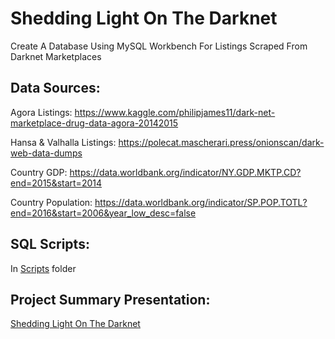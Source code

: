 # Shedding Light On The Darknet
Create A Database Using MySQL Workbench For Listings Scraped From Darknet Marketplaces 

## Data Sources:

Agora Listings: https://www.kaggle.com/philipjames11/dark-net-marketplace-drug-data-agora-20142015

Hansa & Valhalla Listings: https://polecat.mascherari.press/onionscan/dark-web-data-dumps

Country GDP: https://data.worldbank.org/indicator/NY.GDP.MKTP.CD?end=2015&start=2014

Country Population: https://data.worldbank.org/indicator/SP.POP.TOTL?end=2016&start=2006&year_low_desc=false

## SQL Scripts:

In [Scripts](https://github.com/AngieTay/Shedding_Light_On_The_Darknet/tree/master/Scripts) folder

## Project Summary Presentation: 

[Shedding Light On The Darknet](https://github.com/AngieTay/Shedding_Light_On_The_Darknet/blob/master/Shedding%20Light%20On%20The%20Darknet.pdf)
